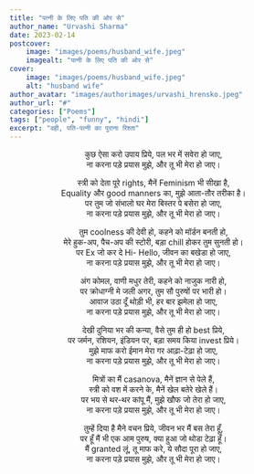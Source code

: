 ```yaml
---
title: "पत्नी के लिए पति की ओर से"
author_name: "Urvashi Sharma"
date: 2023-02-14
postcover:
    image: "images/poems/husband_wife.jpeg"
    imagealt: "पत्नी के लिए पति की ओर से"
cover:
    image: "images/poems/husband_wife.jpeg"
    alt: "husband wife"
author_avatar: "images/authorimages/urvashi_hrensko.jpeg"
author_url: "#"
categories: ["Poems"]
tags: ["people", "funny", "hindi"]
excerpt: "वही, पति-पत्नी का पुराना रिश्ता"
---
```

<center>

कुछ ऐसा करो उपाय प्रिये, पल भर में सवेरा हो जाए,<br>
ना करना पड़े प्रयास मुझे, और तू भी मेरा हो जाए।

स्त्री को देता पूरे rights, मैनें Feminism भी सीखा है,<br>
Equality और good manners का, मुझे आता-तौर तरीका है।<br> 
पर तुम जो संभालो घर मेरा बिस्तर पे बसेरा हो जाए,<br>
ना करना पड़े प्रयास मुझे, और तू भी मेरा हो जाए।

तुम coolness की देवी हो, कहने को मॉर्डन बनती हो,<br>
मेरे हुक-अप, पैच-अप की स्टोरी, बड़ा chill होकर तुम सुनती हो।<br>
पर Ex जो कर दे Hi- Hello, जीवन का बखेडा हो जाए,<br>
ना करना पड़े प्रयास मुझे, और तू भी मेरा हो जाए।

अंग कोमल, वाणी मधुर तेरी, कहने को नाजुक नारी हो,<br>
पर क्रोधाग्नी मे जली अगर, तुम सौ पुरुषों पर भारी हो।<br>
आवाज उठा दूँ थोड़ी भी, हर बार झमेला हो जाए,<br> 
ना करना पड़े प्रयास मुझे, और तू भी मेरा हो जाए।

देखी दुनिया भर की कन्या, वैसे तुम ही हो best प्रिये,<br>
पर जर्मन, रशियन, इंडियन पर, बड़ा समय किया invest प्रिये।<br>
मुझे माफ करो ईमान मेरा गर आढ़ा-टेढ़ा हो जाए,<br> 
ना करना पड़े प्रयास मुझे, और तू भी मेरा हो जाए।

मित्रों का मैं casanova, मैनें ज्ञान से पेले हैं,<br> 
स्त्री को वश में करने के, मैनें खेल बतेरे खेले हैं।<br> 
पर भय से थर-थर कांपू मैं, मुझे खौफ जो तेरा हो जाए,<br> 
ना करना पड़े प्रयास मुझे, और तू भी मेरा हो जाए। 

तुम्हें दिया है मैने वचन प्रिये, जीवन भर मैं बस तेरा हूँ,<br> 
पर हूँ मैं भी एक आम पुरुष, क्या हुआ जो थोडा टेढ़ा हूँ।<br> 
मैं granted लूं, तू माफ करे, ये सौदा पूरा हो जाए,<br> 
ना करना पड़े प्रयास मुझे, और तू भी मेरा हो जाए।


</center>